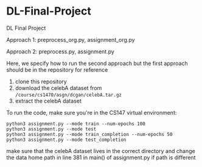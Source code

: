 # DL-Final-Project
DL Final Project

Approach 1: preprocess_org.py, assignment_org.py

Approach 2: preprocess.py, assignment.py

Here, we specify how to run the second approach but the first approach should be in the repository for reference

1) clone this repository 
2) download the celebA dataset from ```/course/cs1470/asgn/dcgan/celebA.tar.gz```
3) extract the celebA dataset 

To run the code, make sure you're in the CS147 virtual environment:
```
python3 assignment.py --mode train --num-epochs 100
python3 assignment.py --mode test
python3 assignment.py --mode train_completion --num-epochs 50
python3 assignment.py --mode test_completion
```

make sure that the celebA dataset lives in the correct directory and change the data home path in line 381 in main() of assignment.py if path is different

